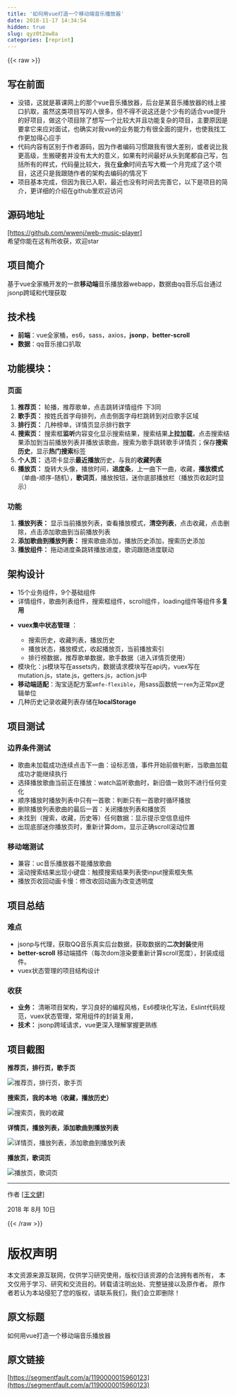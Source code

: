 ```yaml
---
title: '如何用vue打造一个移动端音乐播放器' 
date: 2018-11-17 14:34:54
hidden: true
slug: qyz0t2ow8a
categories: [reprint]
---
```


{{< raw >}}
<h2 id="articleHeader0">&#x5199;&#x5728;&#x524D;&#x9762;</h2><ul><li>&#x6CA1;&#x9519;&#xFF0C;&#x8FD9;&#x5C31;&#x662F;&#x6155;&#x8BFE;&#x7F51;&#x4E0A;&#x7684;&#x90A3;&#x4E2A;vue&#x97F3;&#x4E50;&#x64AD;&#x653E;&#x5668;&#xFF0C;&#x540E;&#x53F0;&#x662F;&#x67D0;&#x97F3;&#x4E50;&#x64AD;&#x653E;&#x5668;&#x7684;&#x7EBF;&#x4E0A;&#x63A5;&#x53E3;&#x6252;&#x53D6;&#xFF0C;&#x867D;&#x7136;&#x8FD9;&#x7C7B;&#x9879;&#x76EE;&#x5199;&#x7684;&#x4EBA;&#x5F88;&#x591A;&#xFF0C;&#x4F46;&#x4E0D;&#x5F97;&#x4E0D;&#x8BF4;&#x8FD9;&#x8FD8;&#x662F;&#x4E2A;&#x5C11;&#x6709;&#x7684;&#x9002;&#x5408;vue&#x63D0;&#x5347;&#x7684;&#x597D;&#x9879;&#x76EE;&#xFF0C;&#x505A;&#x8FD9;&#x4E2A;&#x9879;&#x76EE;&#x9664;&#x4E86;&#x60F3;&#x5199;&#x4E00;&#x4E2A;&#x6BD4;&#x8F83;&#x5927;&#x5E76;&#x4E14;&#x529F;&#x80FD;&#x590D;&#x6742;&#x7684;&#x9879;&#x76EE;&#xFF0C;&#x4E3B;&#x8981;&#x539F;&#x56E0;&#x662F;&#x8981;&#x62FF;&#x5B83;&#x6765;&#x5E94;&#x5BF9;&#x9762;&#x8BD5;&#xFF0C;&#x4E5F;&#x786E;&#x5B9E;&#x5BF9;&#x6211;vue&#x7684;&#x4E1A;&#x52A1;&#x80FD;&#x529B;&#x6709;&#x5F88;&#x5168;&#x9762;&#x7684;&#x63D0;&#x5347;&#xFF0C;&#x4E5F;&#x4F7F;&#x6211;&#x627E;&#x5DE5;&#x4F5C;&#x66F4;&#x52A0;&#x5F97;&#x5FC3;&#x5E94;&#x624B;</li><li>&#x4EE3;&#x7801;&#x5185;&#x5BB9;&#x6709;&#x533A;&#x522B;&#x4E8E;&#x4F5C;&#x8005;&#x6E90;&#x7801;&#xFF0C;&#x56E0;&#x4E3A;&#x4F5C;&#x8005;&#x7F16;&#x7801;&#x4E60;&#x60EF;&#x8DDF;&#x6211;&#x6709;&#x5F88;&#x5927;&#x5DEE;&#x522B;&#xFF0C;&#x6216;&#x8005;&#x8BF4;&#x6BD4;&#x6211;&#x66F4;&#x9AD8;&#x7EA7;&#xFF0C;&#x751F;&#x642C;&#x786C;&#x5957;&#x5E76;&#x6CA1;&#x6709;&#x592A;&#x5927;&#x7684;&#x610F;&#x4E49;&#xFF0C;&#x5982;&#x679C;&#x6709;&#x65F6;&#x95F4;&#x6700;&#x597D;&#x4ECE;&#x5934;&#x5230;&#x5C3E;&#x90FD;&#x81EA;&#x5DF1;&#x5199;&#xFF0C;&#x5305;&#x62EC;&#x6240;&#x6709;&#x7684;&#x6837;&#x5F0F;&#xFF0C;&#x4EE3;&#x7801;&#x91CF;&#x6BD4;&#x8F83;&#x5927;&#xFF0C;&#x6211;&#x5728;<strong>&#x4E1A;&#x4F59;</strong>&#x65F6;&#x95F4;&#x53BB;&#x5199;&#x5927;&#x6982;&#x4E00;&#x4E2A;&#x6708;&#x5B8C;&#x6210;&#x4E86;&#x8FD9;&#x4E2A;&#x9879;&#x76EE;&#xFF0C;&#x8FD9;&#x8FD8;&#x53EA;&#x662F;&#x6211;&#x8DDF;&#x968F;&#x4F5C;&#x8005;&#x7684;&#x67B6;&#x6784;&#x53BB;&#x7F16;&#x7801;&#x7684;&#x60C5;&#x51B5;&#x4E0B;</li><li>&#x9879;&#x76EE;&#x57FA;&#x672C;&#x5B8C;&#x6210;&#xFF0C;&#x4F46;&#x56E0;&#x4E3A;&#x6211;&#x5DF2;&#x5165;&#x804C;&#xFF0C;&#x6700;&#x8FD1;&#x4E5F;&#x6CA1;&#x6709;&#x65F6;&#x95F4;&#x53BB;&#x5B8C;&#x5584;&#x5B83;&#xFF0C;&#x4EE5;&#x4E0B;&#x662F;&#x9879;&#x76EE;&#x7684;&#x7B80;&#x4ECB;&#xFF0C;&#x66F4;&#x8BE6;&#x7EC6;&#x7684;&#x4ECB;&#x7ECD;&#x5728;github&#x91CC;&#x6B22;&#x8FCE;&#x8BBF;&#x95EE;</li></ul><h2 id="articleHeader1">&#x6E90;&#x7801;&#x5730;&#x5740;</h2><p><a href="https://github.com/wwenj/web-music-player" rel="nofollow noreferrer" target="_blank">[https://github.com/wwenj/web-music-player]</a><br>&#x5E0C;&#x671B;&#x4F60;&#x80FD;&#x5728;&#x8FD9;&#x6709;&#x6240;&#x6536;&#x83B7;&#xFF0C;&#x6B22;&#x8FCE;star</p><h2 id="articleHeader2">&#x9879;&#x76EE;&#x7B80;&#x4ECB;</h2><p>&#x57FA;&#x4E8E;vue&#x5168;&#x5BB6;&#x6876;&#x5F00;&#x53D1;&#x7684;&#x4E00;&#x6B3E;<strong>&#x79FB;&#x52A8;&#x7AEF;</strong>&#x97F3;&#x4E50;&#x64AD;&#x653E;&#x5668;webapp&#xFF0C;&#x6570;&#x636E;&#x7531;qq&#x97F3;&#x4E50;&#x540E;&#x53F0;&#x901A;&#x8FC7;jsonp&#x8DE8;&#x57DF;&#x548C;&#x4EE3;&#x7406;&#x83B7;&#x53D6;</p><h2 id="articleHeader3">&#x6280;&#x672F;&#x6808;</h2><ul><li><strong>&#x524D;&#x7AEF;</strong>&#xFF1A;vue&#x5168;&#x5BB6;&#x6876;&#xFF0C;es6&#xFF0C;sass&#xFF0C;axios&#xFF0C;<strong>jsonp</strong>&#xFF0C;<strong>better-scroll</strong></li><li><strong>&#x6570;&#x636E;</strong>&#xFF1A;qq&#x97F3;&#x4E50;&#x63A5;&#x53E3;&#x6252;&#x53D6;</li></ul><h2 id="articleHeader4">&#x529F;&#x80FD;&#x6A21;&#x5757;&#xFF1A;</h2><h3 id="articleHeader5">&#x9875;&#x9762;</h3><ol><li><strong>&#x63A8;&#x8350;&#x9875;&#xFF1A;</strong> &#x8F6E;&#x64AD;&#xFF0C;&#x63A8;&#x8350;&#x6B4C;&#x5355;&#xFF0C;&#x70B9;&#x51FB;&#x8DF3;&#x8F6C;&#x8BE6;&#x60C5;&#x7EC4;&#x4EF6; &#x4E0B;3&#x540C;</li><li><strong>&#x6B4C;&#x624B;&#x9875;&#xFF1A;</strong> &#x6309;&#x59D3;&#x6C0F;&#x9996;&#x5B57;&#x6BCD;&#x6392;&#x5217;&#xFF0C;&#x70B9;&#x51FB;&#x4FA7;&#x9762;&#x5B57;&#x6BCD;&#x680F;&#x8DF3;&#x8F6C;&#x5230;&#x5BF9;&#x5E94;&#x6B4C;&#x624B;&#x533A;&#x57DF;</li><li><strong>&#x6392;&#x884C;&#x9875;&#xFF1A;</strong> &#x51E0;&#x79CD;&#x699C;&#x5355;&#xFF0C;&#x8BE6;&#x60C5;&#x9875;&#x663E;&#x793A;&#x6392;&#x884C;&#x6570;&#x5B57;</li><li><strong>&#x641C;&#x7D22;&#x9875;&#xFF1A;</strong> &#x641C;&#x7D22;&#x6846;<strong>&#x76D1;&#x542C;</strong>&#x5185;&#x5BB9;&#x53D8;&#x5316;&#x663E;&#x793A;&#x641C;&#x7D22;&#x7ED3;&#x679C;&#xFF0C;&#x641C;&#x7D22;&#x7ED3;&#x679C;<strong>&#x4E0A;&#x62C9;&#x52A0;&#x8F7D;</strong>&#xFF0C;&#x70B9;&#x51FB;&#x641C;&#x7D22;&#x7ED3;&#x679C;&#x6DFB;&#x52A0;&#x5230;&#x5F53;&#x524D;&#x64AD;&#x653E;&#x5217;&#x8868;&#x5E76;&#x64AD;&#x653E;&#x8BE5;&#x6B4C;&#x66F2;&#xFF0C;&#x641C;&#x7D22;&#x4E3A;&#x6B4C;&#x624B;&#x8DF3;&#x8F6C;&#x6B4C;&#x624B;&#x8BE6;&#x60C5;&#x9875;&#xFF1B;&#x4FDD;&#x5B58;<strong>&#x641C;&#x7D22;&#x5386;&#x53F2;</strong>&#xFF0C;&#x663E;&#x793A;<strong>&#x70ED;&#x95E8;&#x641C;&#x7D22;</strong>&#x6807;&#x7B7E;</li><li><strong>&#x4E2A;&#x4EBA;&#x9875;&#xFF1A;</strong> &#x9009;&#x9879;&#x5361;&#x663E;&#x793A;<strong>&#x6700;&#x8FD1;&#x64AD;&#x653E;</strong>&#x5386;&#x53F2;&#xFF0C;&#x4E0E;&#x6211;&#x7684;<strong>&#x6536;&#x85CF;&#x5217;&#x8868;</strong></li><li><strong>&#x64AD;&#x653E;&#x9875;&#xFF1A;</strong> &#x65CB;&#x8F6C;&#x5927;&#x5934;&#x50CF;&#xFF0C;&#x64AD;&#x653E;&#x65F6;&#x95F4;&#xFF0C;<strong>&#x8FDB;&#x5EA6;&#x6761;</strong>&#xFF0C;&#x4E0A;&#x4E00;&#x66F2;&#x4E0B;&#x4E00;&#x66F2;&#xFF0C;&#x6536;&#x85CF;&#xFF0C;<strong>&#x64AD;&#x653E;&#x6A21;&#x5F0F;</strong>&#xFF08;&#x5355;&#x66F2;-&#x987A;&#x5E8F;-&#x968F;&#x673A;&#xFF09;&#xFF0C;<strong>&#x6B4C;&#x8BCD;&#x9875;</strong>&#xFF0C;&#x64AD;&#x653E;&#x6309;&#x94AE;&#xFF0C;&#x8FF7;&#x4F60;&#x5E95;&#x90E8;&#x64AD;&#x653E;&#x680F;&#xFF08;&#x64AD;&#x653E;&#x9875;&#x6536;&#x8D77;&#x65F6;&#x663E;&#x793A;&#xFF09;</li></ol><h3 id="articleHeader6">&#x529F;&#x80FD;</h3><ol><li><strong>&#x64AD;&#x653E;&#x5217;&#x8868;&#xFF1A;</strong> &#x663E;&#x793A;&#x5F53;&#x524D;&#x64AD;&#x653E;&#x5217;&#x8868;&#xFF0C;&#x67E5;&#x770B;&#x64AD;&#x653E;&#x6A21;&#x5F0F;&#xFF0C;<strong>&#x6E05;&#x7A7A;&#x5217;&#x8868;</strong>&#xFF0C;&#x70B9;&#x51FB;&#x6536;&#x85CF;&#xFF0C;&#x70B9;&#x51FB;&#x5220;&#x9664;&#xFF0C;&#x70B9;&#x51FB;&#x6DFB;&#x52A0;&#x6B4C;&#x66F2;&#x5230;&#x5F53;&#x524D;&#x64AD;&#x653E;&#x5217;&#x8868;</li><li><strong>&#x6DFB;&#x52A0;&#x6B4C;&#x66F2;&#x5230;&#x64AD;&#x653E;&#x5217;&#x8868;&#xFF1A;</strong> &#x641C;&#x7D22;&#x6B4C;&#x66F2;&#x6DFB;&#x52A0;&#xFF0C;&#x64AD;&#x653E;&#x5386;&#x53F2;&#x6DFB;&#x52A0;&#xFF0C;&#x641C;&#x7D22;&#x5386;&#x53F2;&#x6DFB;&#x52A0;</li><li><strong>&#x64AD;&#x653E;&#x7EC4;&#x4EF6;&#xFF1A;</strong> &#x62D6;&#x52A8;&#x8FDB;&#x5EA6;&#x6761;&#x8DF3;&#x8F6C;&#x64AD;&#x653E;&#x8FDB;&#x5EA6;&#xFF0C;&#x6B4C;&#x8BCD;&#x8DDF;&#x968F;&#x8FDB;&#x5EA6;&#x8054;&#x52A8;</li></ol><h2 id="articleHeader7">&#x67B6;&#x6784;&#x8BBE;&#x8BA1;</h2><ul><li>15&#x4E2A;&#x4E1A;&#x52A1;&#x7EC4;&#x4EF6;&#xFF0C;9&#x4E2A;&#x57FA;&#x7840;&#x7EC4;&#x4EF6;</li><li>&#x8BE6;&#x60C5;&#x7EC4;&#x4EF6;&#xFF0C;&#x6B4C;&#x66F2;&#x5217;&#x8868;&#x7EC4;&#x4EF6;&#xFF0C;&#x641C;&#x7D22;&#x6846;&#x7EC4;&#x4EF6;&#xFF0C;scroll&#x7EC4;&#x4EF6;&#xFF0C;loading&#x7EC4;&#x4EF6;&#x7B49;&#x7EC4;&#x4EF6;&#x591A;<strong>&#x590D;&#x7528;</strong></li><li><p><strong>vuex&#x96C6;&#x4E2D;&#x72B6;&#x6001;&#x7BA1;&#x7406;</strong> &#xFF1A;</p><ul><li>&#x641C;&#x7D22;&#x5386;&#x53F2;&#xFF0C;&#x6536;&#x85CF;&#x5217;&#x8868;&#xFF0C;&#x64AD;&#x653E;&#x5386;&#x53F2;</li><li>&#x64AD;&#x653E;&#x72B6;&#x6001;&#xFF0C;&#x64AD;&#x653E;&#x6A21;&#x5F0F;&#xFF0C;&#x6536;&#x8D77;&#x64AD;&#x653E;&#x9875;&#xFF0C;&#x5F53;&#x524D;&#x64AD;&#x653E;&#x7D22;&#x5F15;</li><li>&#x6392;&#x884C;&#x699C;&#x6570;&#x636E;&#xFF0C;&#x63A8;&#x8350;&#x6B4C;&#x5355;&#x6570;&#x636E;&#xFF0C;&#x6B4C;&#x624B;&#x6570;&#x636E;&#xFF08;&#x8FDB;&#x5165;&#x8BE6;&#x60C5;&#x9875;&#x4F7F;&#x7528;&#xFF09;</li></ul></li><li>&#x6A21;&#x5757;&#x5316;&#xFF1A;js&#x6A21;&#x5757;&#x5199;&#x5728;assets&#x5185;&#xFF0C;&#x6570;&#x636E;&#x8BF7;&#x6C42;&#x6A21;&#x5757;&#x5199;&#x5728;api&#x5185;&#xFF0C;vuex&#x5199;&#x5728;mutation.js&#xFF0C;state.js&#xFF0C;getters.js&#xFF0C;action.js&#x4E2D;</li><li><strong>&#x79FB;&#x52A8;&#x7AEF;&#x9002;&#x914D;</strong>&#xFF1A;&#x6DD8;&#x5B9D;&#x9002;&#x914D;&#x65B9;&#x6848;<code>amfe-flexible</code>&#xFF0C;&#x7528;sass&#x51FD;&#x6570;&#x7EDF;&#x4E00;<code>rem</code>&#x4E3A;&#x6B63;&#x5E38;px&#x903B;&#x8F91;&#x5355;&#x4F4D;</li><li>&#x51E0;&#x79CD;&#x5386;&#x53F2;&#x8BB0;&#x5F55;&#x6536;&#x85CF;&#x5217;&#x8868;&#x5B58;&#x50A8;&#x5728;<strong>localStorage</strong></li></ul><h2 id="articleHeader8">&#x9879;&#x76EE;&#x6D4B;&#x8BD5;</h2><h3 id="articleHeader9">&#x8FB9;&#x754C;&#x6761;&#x4EF6;&#x6D4B;&#x8BD5;</h3><ul><li>&#x6B4C;&#x66F2;&#x672A;&#x52A0;&#x8F7D;&#x6210;&#x529F;&#x8FDE;&#x7EED;&#x70B9;&#x51FB;&#x4E0B;&#x4E00;&#x66F2;&#xFF1A;&#x8BBE;&#x6807;&#x5FD7;&#x503C;&#xFF0C;&#x4E8B;&#x4EF6;&#x5F00;&#x59CB;&#x524D;&#x505A;&#x5224;&#x65AD;&#xFF0C;&#x5F53;&#x6B4C;&#x66F2;&#x52A0;&#x8F7D;&#x6210;&#x529F;&#x624D;&#x80FD;&#x7EE7;&#x7EED;&#x6267;&#x884C;</li><li>&#x9009;&#x62E9;&#x64AD;&#x653E;&#x6B4C;&#x66F2;&#x5F53;&#x524D;&#x6B63;&#x5728;&#x64AD;&#x653E;&#xFF1A;watch&#x76D1;&#x542C;&#x6B4C;&#x66F2;&#x65F6;&#xFF0C;&#x65B0;&#x65E7;&#x503C;&#x4E00;&#x81F4;&#x5219;&#x4E0D;&#x8FDB;&#x884C;&#x4EFB;&#x4F55;&#x53D8;&#x5316;</li><li>&#x987A;&#x5E8F;&#x64AD;&#x653E;&#x65F6;&#x64AD;&#x653E;&#x5217;&#x8868;&#x4E2D;&#x53EA;&#x6709;&#x4E00;&#x9996;&#x6B4C;&#xFF1A;&#x5224;&#x65AD;&#x53EA;&#x6709;&#x4E00;&#x9996;&#x6B4C;&#x65F6;&#x5FAA;&#x73AF;&#x64AD;&#x653E;</li><li>&#x5220;&#x9664;&#x64AD;&#x653E;&#x5217;&#x8868;&#x6B4C;&#x66F2;&#x7684;&#x6700;&#x540E;&#x4E00;&#x9996;&#xFF1A;&#x5173;&#x95ED;&#x64AD;&#x653E;&#x5217;&#x8868;&#x548C;&#x64AD;&#x653E;&#x9875;</li><li>&#x672A;&#x627E;&#x5230;&#xFF08;&#x641C;&#x7D22;&#xFF0C;&#x6536;&#x85CF;&#xFF0C;&#x5386;&#x53F2;&#x7B49;&#xFF09;&#x4EFB;&#x4F55;&#x6570;&#x636E;&#xFF1A;&#x663E;&#x793A;&#x63D0;&#x793A;&#x7A7A;&#x4FE1;&#x606F;&#x7EC4;&#x4EF6;</li><li>&#x51FA;&#x73B0;&#x5E95;&#x90E8;&#x8FF7;&#x4F60;&#x64AD;&#x653E;&#x9875;&#x65F6;&#xFF0C;&#x91CD;&#x65B0;&#x8BA1;&#x7B97;dom&#xFF0C;&#x663E;&#x793A;&#x6B63;&#x786E;scroll&#x6EDA;&#x52A8;&#x4F4D;&#x7F6E;</li></ul><h3 id="articleHeader10">&#x79FB;&#x52A8;&#x7AEF;&#x6D4B;&#x8BD5;</h3><ul><li>&#x517C;&#x5BB9;&#xFF1A;uc&#x97F3;&#x4E50;&#x64AD;&#x653E;&#x5668;&#x4E0D;&#x80FD;&#x64AD;&#x653E;&#x6B4C;&#x66F2;</li><li>&#x6EDA;&#x52A8;&#x641C;&#x7D22;&#x7ED3;&#x679C;&#x51FA;&#x73B0;&#x5C0F;&#x952E;&#x76D8;&#xFF1A;&#x89E6;&#x6478;&#x641C;&#x7D22;&#x7ED3;&#x679C;&#x5217;&#x8868;&#x4F7F;input&#x641C;&#x7D22;&#x6846;&#x5931;&#x7126;</li><li>&#x64AD;&#x653E;&#x9875;&#x6536;&#x56DE;&#x52A8;&#x753B;&#x5361;&#x6162;&#xFF1A;&#x4FEE;&#x6539;&#x6536;&#x56DE;&#x52A8;&#x753B;&#x4E3A;&#x6539;&#x53D8;&#x900F;&#x660E;&#x5EA6;</li></ul><h2 id="articleHeader11">&#x9879;&#x76EE;&#x603B;&#x7ED3;</h2><h3 id="articleHeader12">&#x96BE;&#x70B9;</h3><ul><li>jsonp&#x4E0E;&#x4EE3;&#x7406;&#xFF0C;&#x83B7;&#x53D6;QQ&#x97F3;&#x4E50;&#x771F;&#x5B9E;&#x540E;&#x53F0;&#x6570;&#x636E;&#xFF0C;&#x83B7;&#x53D6;&#x6570;&#x636E;&#x7684;<strong>&#x4E8C;&#x6B21;&#x5C01;&#x88C5;</strong>&#x4F7F;&#x7528;</li><li><strong>better-scroll</strong> &#x79FB;&#x52A8;&#x7AEF;&#x63D2;&#x4EF6;&#xFF08;&#x6BCF;&#x6B21;dom&#x6E32;&#x67D3;&#x8981;&#x91CD;&#x65B0;&#x8BA1;&#x7B97;scroll&#x5BBD;&#x5EA6;&#xFF09;&#xFF0C;&#x5C01;&#x88C5;&#x6210;&#x7EC4;&#x4EF6;&#x3002;</li><li>vuex&#x72B6;&#x6001;&#x7BA1;&#x7406;&#x7684;&#x9879;&#x76EE;&#x7ED3;&#x6784;&#x8BBE;&#x8BA1;</li></ul><h3 id="articleHeader13">&#x6536;&#x83B7;</h3><ul><li><strong>&#x4E1A;&#x52A1;&#xFF1A;</strong> &#x6E05;&#x6670;&#x9879;&#x76EE;&#x67B6;&#x6784;&#xFF0C;&#x5B66;&#x4E60;&#x826F;&#x597D;&#x7684;&#x7F16;&#x7A0B;&#x98CE;&#x683C;&#xFF0C;Es6&#x6A21;&#x5757;&#x5316;&#x5199;&#x6CD5;&#xFF0C;Eslint&#x4EE3;&#x7801;&#x89C4;&#x8303;&#xFF0C;vuex&#x72B6;&#x6001;&#x7BA1;&#x7406;&#xFF0C;&#x5E38;&#x7528;&#x7EC4;&#x4EF6;&#x7684;&#x5C01;&#x88C5;&#x590D;&#x7528;&#xFF0C;</li><li><strong>&#x6280;&#x672F;&#xFF1A;</strong> jsonp&#x8DE8;&#x57DF;&#x8BF7;&#x6C42;&#xFF0C;vue&#x66F4;&#x6DF1;&#x5165;&#x7406;&#x89E3;&#x638C;&#x63E1;&#x66F4;&#x719F;&#x7EC3;</li></ul><h2 id="articleHeader14">&#x9879;&#x76EE;&#x622A;&#x56FE;</h2><p><strong>&#x63A8;&#x8350;&#x9875;&#xFF0C;&#x6392;&#x884C;&#x9875;&#xFF0C;&#x6B4C;&#x624B;&#x9875;</strong></p><p><span class="img-wrap"><img data-src="/img/remote/1460000015960126?w=924&amp;h=542" src="https://static.alili.tech/img/remote/1460000015960126?w=924&amp;h=542" alt="&#x63A8;&#x8350;&#x9875;&#xFF0C;&#x6392;&#x884C;&#x9875;&#xFF0C;&#x6B4C;&#x624B;&#x9875;" title="&#x63A8;&#x8350;&#x9875;&#xFF0C;&#x6392;&#x884C;&#x9875;&#xFF0C;&#x6B4C;&#x624B;&#x9875;" style="cursor:pointer;display:inline"></span></p><p><strong>&#x641C;&#x7D22;&#x9875;&#xFF0C;&#x6211;&#x7684;&#x672C;&#x5730;&#xFF08;&#x6536;&#x85CF;&#xFF0C;&#x64AD;&#x653E;&#x5386;&#x53F2;&#xFF09;</strong></p><p><span class="img-wrap"><img data-src="/img/remote/1460000015960127" src="https://static.alili.tech/img/remote/1460000015960127" alt="&#x641C;&#x7D22;&#x9875;&#xFF0C;&#x6211;&#x7684;&#x6536;&#x85CF;" title="&#x641C;&#x7D22;&#x9875;&#xFF0C;&#x6211;&#x7684;&#x6536;&#x85CF;" style="cursor:pointer;display:inline"></span></p><p><strong>&#x8BE6;&#x60C5;&#x9875;&#xFF0C;&#x64AD;&#x653E;&#x5217;&#x8868;&#xFF0C;&#x6DFB;&#x52A0;&#x6B4C;&#x66F2;&#x5230;&#x64AD;&#x653E;&#x5217;&#x8868;</strong></p><p><span class="img-wrap"><img data-src="/img/remote/1460000015960128" src="https://static.alili.tech/img/remote/1460000015960128" alt="&#x8BE6;&#x60C5;&#x9875;&#xFF0C;&#x64AD;&#x653E;&#x5217;&#x8868;&#xFF0C;&#x6DFB;&#x52A0;&#x6B4C;&#x66F2;&#x5230;&#x64AD;&#x653E;&#x5217;&#x8868;" title="&#x8BE6;&#x60C5;&#x9875;&#xFF0C;&#x64AD;&#x653E;&#x5217;&#x8868;&#xFF0C;&#x6DFB;&#x52A0;&#x6B4C;&#x66F2;&#x5230;&#x64AD;&#x653E;&#x5217;&#x8868;" style="cursor:pointer;display:inline"></span></p><p><strong>&#x64AD;&#x653E;&#x9875;&#xFF0C;&#x6B4C;&#x8BCD;&#x9875;</strong></p><p><span class="img-wrap"><img data-src="/img/remote/1460000015960129" src="https://static.alili.tech/img/remote/1460000015960129" alt="&#x64AD;&#x653E;&#x9875;&#xFF0C;&#x6B4C;&#x8BCD;&#x9875;" title="&#x64AD;&#x653E;&#x9875;&#xFF0C;&#x6B4C;&#x8BCD;&#x9875;" style="cursor:pointer;display:inline"></span></p><hr><p>&#x4F5C;&#x8005;&#xA0;<a href="http://www.wwenj.com/" rel="nofollow noreferrer" target="_blank">[&#x738B;&#x6587;&#x5065;]</a></p><p>2018 &#x5E74; 8&#x6708; 10&#x65E5;</p>
{{< /raw >}}

# 版权声明
本文资源来源互联网，仅供学习研究使用，版权归该资源的合法拥有者所有，
本文仅用于学习、研究和交流目的。转载请注明出处、完整链接以及原作者。
原作者若认为本站侵犯了您的版权，请联系我们，我们会立即删除！

## 原文标题
如何用vue打造一个移动端音乐播放器

## 原文链接
[https://segmentfault.com/a/1190000015960123](https://segmentfault.com/a/1190000015960123)

